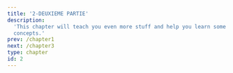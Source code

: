 ```yaml
---
title: '2-DEUXIEME PARTIE'
description:
  'This chapter will teach you even more stuff and help you learn some new
  concepts.'
prev: /chapter1
next: /chapter3
type: chapter
id: 2
---
```

